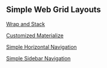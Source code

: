## Simple Web Grid Layouts



<a href="https://hamberfim.github.io/Simple_Web_Grid_Layouts/wrap_n_stack/index.html" target="_blank">Wrap and Stack</a>

<a href="https://hamberfim.github.io/Simple_Web_Grid_Layouts/cust_materialize/index.html" target="_blank">Customized Materialize</a>

<a href="https://hamberfim.github.io/Simple_Web_Grid_Layouts/simple_hortz/index_hrzNav.html" target="_blank">Simple Horizontal Navigation</a>

<a href="https://hamberfim.github.io/Simple_Web_Grid_Layouts/simple_sidebar/index_sbNav.html" target="_blank">Simple Sidebar Navigation</a>
